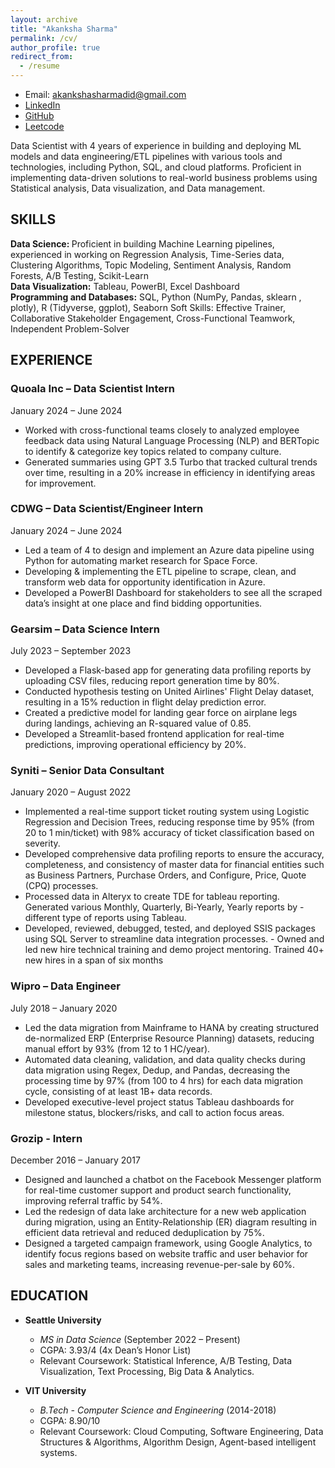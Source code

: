 ```yaml
---
layout: archive
title: "Akanksha Sharma"
permalink: /cv/
author_profile: true
redirect_from:
  - /resume
---
```

- Email: akankshasharmadid@gmail.com
- [LinkedIn](https://www.linkedin.com/in/akanksha-12831bb1/)
- [GitHub](https://github.com/akankshasharmadid)
- [Leetcode](https://leetcode.com/akanksha185/)


Data Scientist with 4 years of experience in building and deploying ML models and data engineering/ETL pipelines with various tools and technologies, including Python, SQL, and cloud platforms. Proficient in implementing data-driven solutions to real-world business problems using Statistical analysis, Data visualization, and Data management.

## SKILLS
<B>Data Science: </B> Proficient in building Machine Learning pipelines, experienced in working on Regression Analysis, Time-Series data, Clustering Algorithms, Topic Modeling, Sentiment Analysis, Random Forests, A/B Testing, Scikit-Learn  
<B>Data Visualization:</B> Tableau, PowerBI, Excel Dashboard  
<B>Programming and Databases:</B> SQL, Python (NumPy, Pandas, sklearn , plotly), R (Tidyverse, ggplot), Seaborn Soft Skills: Effective Trainer, Collaborative Stakeholder Engagement, Cross-Functional Teamwork, Independent Problem-Solver  



## EXPERIENCE

### Quoala Inc – Data Scientist Intern
January 2024 – June 2024   

- Worked with cross-functional teams closely to analyzed employee feedback data using Natural Language Processing (NLP) and BERTopic to identify & categorize key topics related to company culture.   
- Generated summaries using GPT 3.5 Turbo that tracked cultural trends over time, resulting in a 20% increase in efficiency in identifying areas for improvement.

### CDWG – Data Scientist/Engineer Intern 
January 2024 – June 2024   

- Led a team of 4 to design and implement an Azure data pipeline using Python for automating market research for Space Force.  
- Developing & implementing the ETL pipeline to scrape, clean, and transform web data for opportunity identification in Azure.  
- Developed a PowerBI Dashboard for stakeholders to see all the scraped data’s insight at one place and find bidding opportunities.     

### Gearsim – Data Science Intern   
July 2023 – September 2023

- Developed a Flask-based app for generating data profiling reports by uploading CSV files, reducing report generation time by 80%.
- Conducted hypothesis testing on United Airlines' Flight Delay dataset, resulting in a 15% reduction in flight delay prediction error.
- Created a predictive model for landing gear force on airplane legs during landings, achieving an R-squared value of 0.85.
- Developed a Streamlit-based frontend application for real-time predictions, improving operational efficiency by 20%.

### Syniti – Senior Data Consultant
January 2020 – August 2022

- Implemented a real-time support ticket routing system using Logistic Regression and Decision Trees, reducing response time by 95% (from 20 to 1 min/ticket) with 98% accuracy of ticket classification based on severity.
- Developed comprehensive data profiling reports to ensure the accuracy, completeness, and consistency of master data for financial entities such as Business Partners, Purchase Orders, and Configure, Price, Quote (CPQ) processes.
- Processed data in Alteryx to create TDE for tableau reporting. Generated various Monthly, Quarterly, Bi-Yearly, Yearly reports by - different type of reports using Tableau.
- Developed, reviewed, debugged, tested, and deployed SSIS packages using SQL Server to streamline data integration processes. - Owned and led new hire technical training and demo project mentoring. Trained 40+ new hires in a span of six months

### Wipro – Data Engineer
July 2018 – January 2020

- Led the data migration from Mainframe to HANA by creating structured de-normalized ERP (Enterprise Resource Planning) datasets, reducing manual effort by 93% (from 12 to 1 HC/year).
- Automated data cleaning, validation, and data quality checks during data migration using Regex, Dedup, and Pandas, decreasing the processing time by 97% (from 100 to 4 hrs) for each data migration cycle, consisting of at least 1B+ data records.
- Developed executive-level project status Tableau dashboards for milestone status, blockers/risks, and call to action focus areas.

### Grozip - Intern
December 2016 – January 2017

- Designed and launched a chatbot on the Facebook Messenger platform for real-time customer support and product search functionality, improving referral traffic by 54%.
- Led the redesign of data lake architecture for a new web application during migration, using an Entity-Relationship (ER) diagram resulting in efficient data retrieval and reduced deduplication by 75%.
- Designed a targeted campaign framework, using Google Analytics, to identify focus regions based on website traffic and user behavior for sales and marketing teams, increasing revenue-per-sale by 60%.



## EDUCATION

- **Seattle University**
  - *MS in Data Science* (September 2022 – Present)
  - CGPA: 3.93/4 (4x Dean’s Honor List)
  - Relevant Coursework: Statistical Inference, A/B Testing, Data Visualization, Text Processing, Big Data & Analytics.

- **VIT University**
  - *B.Tech - Computer Science and Engineering* (2014-2018)
  - CGPA: 8.90/10
  - Relevant Coursework: Cloud Computing, Software Engineering, Data Structures & Algorithms, Algorithm Design, Agent-based intelligent systems.
